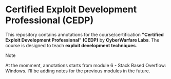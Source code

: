 # Certified Exploit Development Professional (CEDP)

This repository contains annotations for the course/certification **"Certified Exploit Development Professional" (CEDP)** by **CyberWarfare Labs**.
The course is designed to teach **exploit development techniques**.

> [!NOTE] 
> At the momment, annotations starts from module 6 - Stack Based Overflow: Windows.
> I'll be adding notes for the previous modules in the future.


